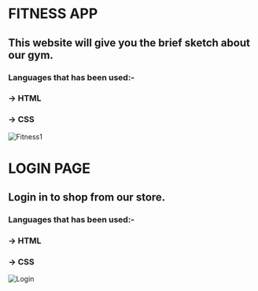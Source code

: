 # FITNESS APP
## This website will give you the brief sketch about our gym.
### Languages that has been used:-
### -> HTML
### -> CSS
![Fitness1](https://github.com/Akhilesh2704/Fitness/assets/163971848/ece02759-0a91-48cf-9d00-4ab28e1efc87)
# LOGIN PAGE
## Login in to shop from our store.
### Languages that has been used:-
### -> HTML
### -> CSS
![Login](https://github.com/Akhilesh2704/Fitness/assets/163971848/c9bcf4a7-2daf-4d0d-8b11-897435d71af1)

